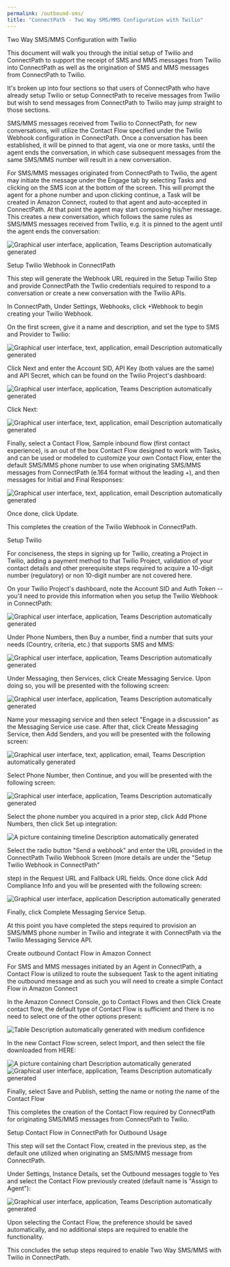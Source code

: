 ```yaml
---
permalink: /outbound-sms/
title: "ConnectPath - Two Way SMS/MMS Configuration with Twilio"
---
```


Two Way SMS/MMS Configuration with Twilio

This document will walk you through the initial setup of Twilio and
ConnectPath to support the receipt of SMS and MMS messages from Twilio
into ConnectPath as well as the origination of SMS and MMS messages from
ConnectPath to Twilio.

It's broken up into four sections so that users of ConnectPath who have
already setup Twilio or setup ConnectPath to receive messages from
Twilio but wish to send messages from ConnectPath to Twilio may jump
straight to those sections.

SMS/MMS messages received from Twilio to ConnectPath, for new
conversations, will utilize the Contact Flow specified under the Twilio
Webhook configuration in ConnectPath. Once a conversation has been
established, it will be pinned to that agent, via one or more tasks,
until the agent ends the conversation, in which case subsequent messages
from the same SMS/MMS number will result in a new conversation.

For SMS/MMS messages originated from ConnectPath to Twilio, the agent
may initiate the message under the Engage tab by selecting Tasks and
clicking on the SMS icon at the bottom of the screen. This will prompt
the agent for a phone number and upon clicking continue, a Task will be
created in Amazon Connect, routed to that agent and auto-accepted in
ConnectPath. At that point the agent may start composing his/her
message. This creates a new conversation, which follows the same rules
as SMS/MMS messages received from Twilio, e.g. it is pinned to the agent
until the agent ends the conversation:

![Graphical user interface, application, Teams Description automatically
generated](./outbound-sms/media/image1.png)

Setup Twilio Webhook in ConnectPath

This step will generate the Webhook URL required in the Setup Twilio
Step and provide ConnectPath the Twilio credentials required to respond
to a conversation or create a new conversation with the Twilio APIs.

In ConnectPath, Under Settings, Webhooks, click +Webhook to begin
creating your Twilio Webhook.

On the first screen, give it a name and description, and set the type to
SMS and Provider to Twilio:

![Graphical user interface, text, application, email Description
automatically generated](./outbound-sms/media/image2.png)

Click Next and enter the Account SID, API Key (both values are the same)
and API Secret, which can be found on the Twilio Project's dashboard:

![Graphical user interface, application, Teams Description automatically
generated](./outbound-sms/media/image3.png)

Click Next:

![Graphical user interface, text, application, email Description
automatically generated](./outbound-sms/media/image4.png)

Finally, select a Contact Flow, Sample inbound flow (first contact
experience), is an out of the box Contact Flow designed to work with
Tasks, and can be used or modeled to customize your own Contact Flow,
enter the default SMS/MMS phone number to use when originating SMS/MMS
messages from ConnectPath (e.164 format without the leading +), and then
messages for Initial and Final Responses:

![Graphical user interface, text, application, email Description
automatically generated](./outbound-sms/media/image5.png)

Once done, click Update.

This completes the creation of the Twilio Webhook in ConnectPath.

Setup Twilio

For conciseness, the steps in signing up for Twilio, creating a Project
in Twilio, adding a payment method to that Twilio Project, validation of
your contact details and other prerequisite steps required to acquire a
10-digit number (regulatory) or non 10-digit number are not covered
here.

On your Twilio Project's dashboard, note the Account SID and Auth Token
-- you'll need to provide this information when you setup the Twilio
Webhook in ConnectPath:

![Graphical user interface, application, Teams Description automatically
generated](./outbound-sms/media/image3.png)

Under Phone Numbers, then Buy a number, find a number that suits your
needs (Country, criteria, etc.) that supports SMS and MMS:

![Graphical user interface, application, Teams Description automatically
generated](./outbound-sms/media/image6.png)

Under Messaging, then Services, click Create Messaging Service. Upon
doing so, you will be presented with the following screen:

![Graphical user interface, application, Teams Description automatically
generated](./outbound-sms/media/image7.png)

Name your messaging service and then select "Engage in a discussion" as
the Messaging Service use case. After that, click Create Messaging
Service, then Add Senders, and you will be presented with the following
screen:

![Graphical user interface, text, application, email, Teams Description
automatically generated](./outbound-sms/media/image8.png)

Select Phone Number, then Continue, and you will be presented with the
following screen:

![Graphical user interface, application, Teams Description automatically
generated](./outbound-sms/media/image9.png)

Select the phone number you acquired in a prior step, click Add Phone
Numbers, then click Set up integration:

![A picture containing timeline Description automatically
generated](./outbound-sms/media/image10.png)

Select the radio button "Send a webhook" and enter the URL provided in
the ConnectPath Twilio Webhook Screen (more details are under the "Setup
Twilio Webhook in ConnectPath"

step) in the Request URL and Fallback URL fields. Once done click Add
Compliance Info and you will be presented with the following screen:

![Graphical user interface, application Description automatically
generated](./outbound-sms/media/image11.png)

Finally, click Complete Messaging Service Setup.

At this point you have completed the steps required to provision an
SMS/MMS phone number in Twilio and integrate it with ConnectPath via the
Twilio Messaging Service API.

Create outbound Contact Flow in Amazon Connect

For SMS and MMS messages initiated by an Agent in ConnectPath, a Contact
Flow is utilized to route the subsequent Task to the agent initiating
the outbound message and as such you will need to create a simple
Contact Flow in Amazon Connect

In the Amazon Connect Console, go to Contact Flows and then Click Create
contact flow, the default type of Contact Flow is sufficient and there
is no need to select one of the other options present:

![Table Description automatically generated with medium
confidence](./outbound-sms/media/image12.png)

In the new Contact Flow screen, select Import, and then select the file
downloaded from HERE:

![A picture containing chart Description automatically
generated](./outbound-sms/media/image13.png)
![Graphical user interface, application,
Teams Description automatically
generated](./outbound-sms/media/image14.png)

Finally, select Save and Publish, setting the name or noting the name of
the Contact Flow

This completes the creation of the Contact Flow required by ConnectPath
for originating SMS/MMS messages from ConnectPath to Twilio.

Setup Contact Flow in ConnectPath for Outbound Usage

This step will set the Contact Flow, created in the previous step, as
the default one utilized when originating an SMS/MMS message from
ConnectPath.

Under Settings, Instance Details, set the Outbound messages toggle to
Yes and select the Contact Flow previously created (default name is
"Assign to Agent"):

![Graphical user interface, application, Teams Description automatically
generated](./outbound-sms/media/image15.png)

Upon selecting the Contact Flow, the preference should be saved
automatically, and no additional steps are required to enable the
functionality.

This concludes the setup steps required to enable Two Way SMS/MMS with
Twilio in ConnectPath.
